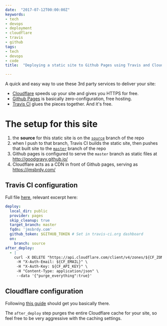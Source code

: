 ```yaml
---
date:  "2017-07-12T00:00:00Z"
keywords:
- tech
- devops
- deployment
- cloudflare
- travis
- github
tags:
- tech
- devops
- code
title:  "Deploying a static site to Github Pages using Travis and Cloudflare"

---
```


A quick and easy way to use these 3rd party services to deliver your site:

* [Cloudflare](https://www.cloudflare.com/) speeds up your site and gives you HTTPS for free.
* [Github Pages](https://pages.github.com/) is basically zero-configuration, free hosting.
* [Travis CI](https://travis-ci.org/) glues the pieces together. And it's free.

# The setup for this site

1. the **source** for this static site is on the [`source`](https://github.com/goodgravy/goodgravy.github.io/tree/source) branch of the repo
1. when I push to that branch, Travis CI builds the static site, then pushes that built site to the [`master`](https://github.com/goodgravy/goodgravy.github.io) branch of the repo
1. Github pages is configured to serve the `master` branch as static files at http://goodgravy.github.io/
1. Cloudflare acts as a CDN in front of Github pages, serving as https://jmsbrdy.com/

## Travis CI configuration
Full file [here](https://github.com/goodgravy/goodgravy.github.io/blob/source/.travis.yml), relevant excerpt here:

```yaml
deploy:
  local_dir: public
  provider: pages
  skip_cleanup: true
  target_branch: master
  fqdn: 'jmsbrdy.com'
  github_token: $GITHUB_TOKEN # Set in travis-ci.org dashboard
  on:
    branch: source
after_deploy:
  - |
    curl -X DELETE "https://api.cloudflare.com/client/v4/zones/${CF_ZONE_ID}/purge_cache" \
     -H "X-Auth-Email: ${CF_EMAIL}" \
     -H "X-Auth-Key: ${CF_API_KEY}" \
     -H "Content-Type: application/json" \
     --data '{"purge_everything":true}'
```

## Cloudflare configuration
Following [this guide](https://blog.cloudflare.com/secure-and-fast-github-pages-with-cloudflare/) should get you basically there.

The `after_deploy` step purges the entire Cloudflare cache for your site, so feel free to be very aggressive with the caching settings.
